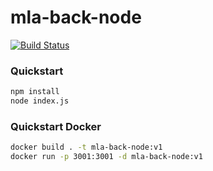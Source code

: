 # mla-back-node

[![Build Status](https://app.travis-ci.com/razeone/mla-back-node.svg?branch=main)](https://app.travis-ci.com/razeone/mla-back-node)

### Quickstart

```sh
npm install
node index.js
```

### Quickstart Docker

```sh
docker build . -t mla-back-node:v1
docker run -p 3001:3001 -d mla-back-node:v1
```
